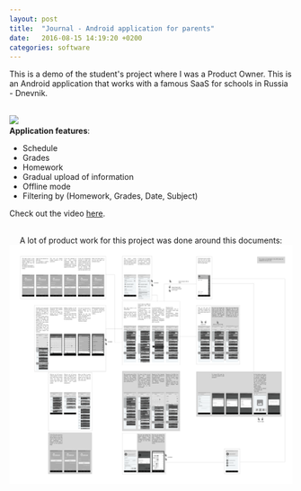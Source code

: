 ```yaml
---
layout: post
title:  "Journal - Android application for parents"
date:   2016-08-15 14:19:20 +0200
categories: software
---
```


This is a demo of the student's project where I was a Product Owner. This is an Android application that works with a famous SaaS for schools in Russia - Dnevnik.

<br>

<div class="text-col text-col-1">
  <div style="text-align:left;"><img src="/assets/2016-08-15-demo.gif"></div>
</div>

<div class="text-col text-col-2">
  <b>Application features</b>:

  <ul>
      <li> Schedule </li>
      <li> Grades </li>
      <li> Homework </li>
      <li> Gradual upload of information </li>
      <li> Offline mode </li>
      <li> Filtering by (Homework, Grades, Date, Subject) </li>
  </ul>

  Check out the video <a href="https://www.youtube.com/watch?v=g2WAFMVpxIo">here</a>.  
</div>

<br>

<div align="center">
  A lot of product work for this project was done around this documents:  
</div>

<div align="center">
  <img src="/assets/2016-08-15-wireframe.png">
</div>
